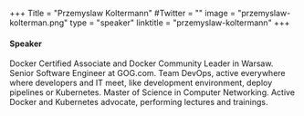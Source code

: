 +++
Title = "Przemyslaw Koltermann"
#Twitter = ""
image = "przemyslaw-kolterman.png"
type = "speaker"
linktitle = "przemyslaw-koltermann"
+++

#### Speaker

Docker Certified Associate and Docker Community Leader in Warsaw. Senior Software Engineer at GOG.com. Team DevOps, active everywhere where developers and IT meet, like development environment, deploy pipelines or Kubernetes. Master of Science in Computer Networking. Active Docker and Kubernetes advocate, performing lectures and trainings.

